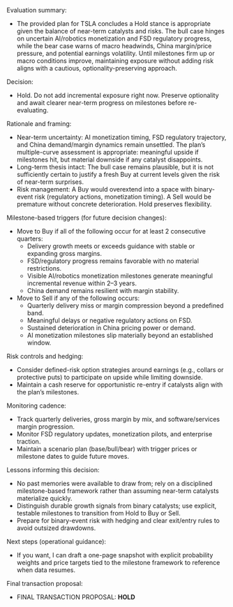 Evaluation summary:
- The provided plan for TSLA concludes a Hold stance is appropriate given the balance of near-term catalysts and risks. The bull case hinges on uncertain AI/robotics monetization and FSD regulatory progress, while the bear case warns of macro headwinds, China margin/price pressure, and potential earnings volatility. Until milestones firm up or macro conditions improve, maintaining exposure without adding risk aligns with a cautious, optionality-preserving approach.

Decision:
- Hold. Do not add incremental exposure right now. Preserve optionality and await clearer near-term progress on milestones before re-evaluating.

Rationale and framing:
- Near-term uncertainty: AI monetization timing, FSD regulatory trajectory, and China demand/margin dynamics remain unsettled. The plan’s multiple-curve assessment is appropriate: meaningful upside if milestones hit, but material downside if any catalyst disappoints.
- Long-term thesis intact: The bull case remains plausible, but it is not sufficiently certain to justify a fresh Buy at current levels given the risk of near-term surprises.
- Risk management: A Buy would overextend into a space with binary-event risk (regulatory actions, monetization timing). A Sell would be premature without concrete deterioration. Hold preserves flexibility.

Milestone-based triggers (for future decision changes):
- Move to Buy if all of the following occur for at least 2 consecutive quarters:
  - Delivery growth meets or exceeds guidance with stable or expanding gross margins.
  - FSD/regulatory progress remains favorable with no material restrictions.
  - Visible AI/robotics monetization milestones generate meaningful incremental revenue within 2–3 years.
  - China demand remains resilient with margin stability.
- Move to Sell if any of the following occurs:
  - Quarterly delivery miss or margin compression beyond a predefined band.
  - Meaningful delays or negative regulatory actions on FSD.
  - Sustained deterioration in China pricing power or demand.
  - AI monetization milestones slip materially beyond an established window.

Risk controls and hedging:
- Consider defined-risk option strategies around earnings (e.g., collars or protective puts) to participate on upside while limiting downside.
- Maintain a cash reserve for opportunistic re-entry if catalysts align with the plan’s milestones.

Monitoring cadence:
- Track quarterly deliveries, gross margin by mix, and software/services margin progression.
- Monitor FSD regulatory updates, monetization pilots, and enterprise traction.
- Maintain a scenario plan (base/bull/bear) with trigger prices or milestone dates to guide future moves.

Lessons informing this decision:
- No past memories were available to draw from; rely on a disciplined milestone-based framework rather than assuming near-term catalysts materialize quickly.
- Distinguish durable growth signals from binary catalysts; use explicit, testable milestones to transition from Hold to Buy or Sell.
- Prepare for binary-event risk with hedging and clear exit/entry rules to avoid outsized drawdowns.

Next steps (operational guidance):
- If you want, I can draft a one-page snapshot with explicit probability weights and price targets tied to the milestone framework to reference when data resumes.

Final transaction proposal:
- FINAL TRANSACTION PROPOSAL: **HOLD**